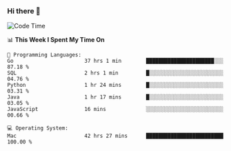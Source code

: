 ### Hi there 👋

<!--
**CrazyCollin/crazycollin** is a ✨ _special_ ✨ repository because its `README.md` (this file) appears on your GitHub profile.

Here are some ideas to get you started:

- 🔭 I’m currently working on ...
- 🌱 I’m currently learning ...
- 👯 I’m looking to collaborate on ...
- 🤔 I’m looking for help with ...
- 💬 Ask me about ...
- 📫 How to reach me: ...
- 😄 Pronouns: ...
- ⚡ Fun fact: ...
-->

<!--START_SECTION:waka-->
![Code Time](http://img.shields.io/badge/Code%20Time-2%2C350%20hrs%2035%20mins-blue)

📊 **This Week I Spent My Time On** 

```text
💬 Programming Languages: 
Go                       37 hrs 1 min        ██████████████████████░░░   87.18 % 
SQL                      2 hrs 1 min         █░░░░░░░░░░░░░░░░░░░░░░░░   04.76 % 
Python                   1 hr 24 mins        █░░░░░░░░░░░░░░░░░░░░░░░░   03.31 % 
Java                     1 hr 17 mins        █░░░░░░░░░░░░░░░░░░░░░░░░   03.05 % 
JavaScript               16 mins             ░░░░░░░░░░░░░░░░░░░░░░░░░   00.66 % 

💻 Operating System: 
Mac                      42 hrs 27 mins      █████████████████████████   100.00 % 
```


<!--END_SECTION:waka-->
